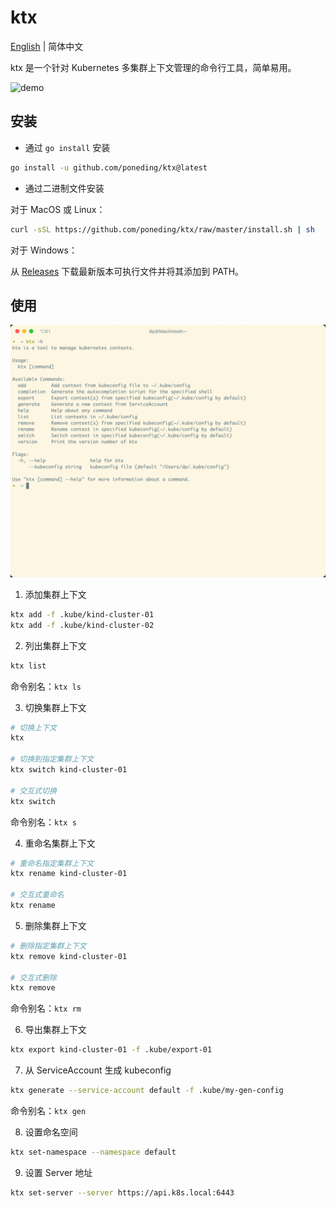 # ktx

[English](README.md) | 简体中文

ktx 是一个针对 Kubernetes 多集群上下文管理的命令行工具，简单易用。

![demo](docs/images/demo.gif)

## 安装

- 通过 `go install` 安装

```bash
go install -u github.com/poneding/ktx@latest
```

- 通过二进制文件安装

对于 MacOS 或 Linux：

```bash
curl -sSL https://github.com/poneding/ktx/raw/master/install.sh | sh
```

对于 Windows：

从 [Releases](https://github.com/poneding/ktx/releases/latest) 下载最新版本可执行文件并将其添加到 PATH。

## 使用

![usage](docs/images/usage.png)

1. 添加集群上下文

```bash
ktx add -f .kube/kind-cluster-01
ktx add -f .kube/kind-cluster-02
```

2. 列出集群上下文

```bash
ktx list
```

命令别名：`ktx ls`

3. 切换集群上下文

```bash
# 切换上下文
ktx

# 切换到指定集群上下文
ktx switch kind-cluster-01

# 交互式切换
ktx switch
```

命令别名：`ktx s`

4. 重命名集群上下文

```bash
# 重命名指定集群上下文
ktx rename kind-cluster-01

# 交互式重命名
ktx rename
```

5. 删除集群上下文

```bash
# 删除指定集群上下文
ktx remove kind-cluster-01

# 交互式删除
ktx remove
```

命令别名：`ktx rm`

6. 导出集群上下文

```bash
ktx export kind-cluster-01 -f .kube/export-01
```

7. 从 ServiceAccount 生成 kubeconfig

```bash
ktx generate --service-account default -f .kube/my-gen-config
```

命令别名：`ktx gen`

8. 设置命名空间

```bash
ktx set-namespace --namespace default
```

9. 设置 Server 地址

```bash
ktx set-server --server https://api.k8s.local:6443
```
